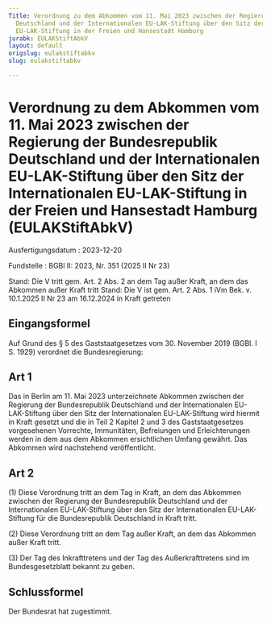 ```yaml
---
Title: Verordnung zu dem Abkommen vom 11. Mai 2023 zwischen der Regierung der Bundesrepublik
  Deutschland und der Internationalen EU-LAK-Stiftung über den Sitz der Internationalen
  EU-LAK-Stiftung in der Freien und Hansestadt Hamburg
jurabk: EULAKStiftAbkV
layout: default
origslug: eulakstiftabkv
slug: eulakstiftabkv

---
```


# Verordnung zu dem Abkommen vom 11. Mai 2023 zwischen der Regierung der Bundesrepublik Deutschland und der Internationalen EU-LAK-Stiftung über den Sitz der Internationalen EU-LAK-Stiftung in der Freien und Hansestadt Hamburg (EULAKStiftAbkV)

Ausfertigungsdatum
:   2023-12-20

Fundstelle
:   BGBl II: 2023, Nr. 351 (2025 II Nr 23)

Stand: Die V tritt gem. Art. 2 Abs. 2 an dem Tag außer Kraft, an dem das Abkommen außer Kraft tritt
Stand: Die V ist gem. Art. 2 Abs. 1 iVm Bek. v. 10.1.2025 II Nr 23 am 16.12.2024 in Kraft getreten

## Eingangsformel

Auf Grund des § 5 des Gaststaatgesetzes vom 30. November 2019 (BGBl. I S. 1929) verordnet die Bundesregierung:


## Art 1

Das in Berlin am 11. Mai 2023 unterzeichnete Abkommen zwischen der Regierung der Bundesrepublik Deutschland und der Internationalen EU-LAK-Stiftung über den Sitz der Internationalen EU-LAK-Stiftung wird hiermit in Kraft gesetzt und die in Teil 2 Kapitel 2 und 3 des Gaststaatgesetzes vorgesehenen Vorrechte, Immunitäten, Befreiungen und Erleichterungen werden in dem aus dem Abkommen ersichtlichen Umfang gewährt. Das Abkommen wird nachstehend veröffentlicht.


## Art 2

(1) Diese Verordnung tritt an dem Tag in Kraft, an dem das Abkommen zwischen der Regierung der Bundesrepublik Deutschland und der Internationalen EU-LAK-Stiftung über den Sitz der Internationalen EU-LAK-Stiftung für die Bundesrepublik Deutschland in Kraft tritt.

(2) Diese Verordnung tritt an dem Tag außer Kraft, an dem das Abkommen außer Kraft tritt.

(3) Der Tag des Inkrafttretens und der Tag des Außerkrafttretens sind im Bundesgesetzblatt bekannt zu geben.


## Schlussformel

Der Bundesrat hat zugestimmt.

